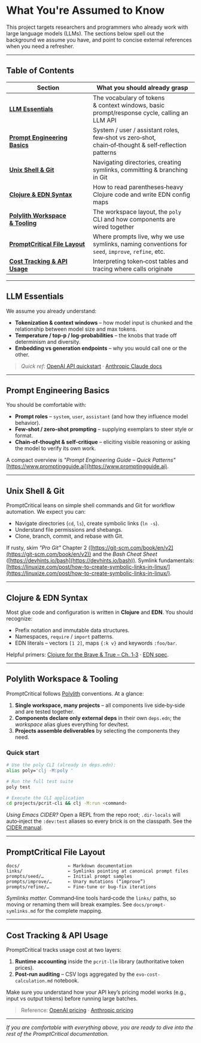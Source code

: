 # What You're Assumed to Know

This project targets researchers and programmers who already work with large language models (LLMs).  The sections below spell out the background we assume you have, and point to concise external references when you need a refresher.

---

## Table of Contents

| Section                                                          | What you should already grasp                                                                       |
| ---------------------------------------------------------------- | --------------------------------------------------------------------------------------------------- |
| **[LLM Essentials](#llm-essentials)**                            | The vocabulary of tokens & context windows, basic prompt/response cycle, calling an LLM API         |
| **[Prompt Engineering Basics](#prompt-engineering-basics)**      | System / user / assistant roles, few‑shot vs zero‑shot, chain‑of‑thought & self‑reflection patterns |
| **[Unix Shell & Git](#unix-shell--git)**                         | Navigating directories, creating symlinks, committing & branching in Git                            |
| **[Clojure & EDN Syntax](#clojure--edn-syntax)**                 | How to read parentheses‑heavy Clojure code and write EDN config maps                                |
| **[Polylith Workspace & Tooling](#polylith-workspace--tooling)** | The workspace layout, the `poly` CLI and how components are wired together                          |
| **[PromptCritical File Layout](#promptcritical-file-layout)**    | Where prompts live, why we use symlinks, naming conventions for `seed`, `improve`, `refine`, etc.   |
| **[Cost Tracking & API Usage](#cost-tracking--api-usage)**       | Interpreting token‑cost tables and tracing where calls originate                                    |

---

## LLM Essentials

We assume you already understand:

* **Tokenization & context windows** – how model input is chunked and the relationship between model size and max tokens.
* **Temperature / top‑p / log‑probabilities** – the knobs that trade off determinism and diversity.
* **Embedding vs generation endpoints** – why you would call one or the other.

> *Quick ref*: [OpenAI API quickstart](https://platform.openai.com/docs/quickstart) · [Anthropic Claude docs](https://docs.anthropic.com/claude/getting-started)

---

## Prompt Engineering Basics

You should be comfortable with:

* **Prompt roles** – `system`, `user`, `assistant` (and how they influence model behavior).
* **Few‑shot / zero‑shot prompting** – supplying exemplars to steer style or format.
* **Chain‑of‑thought & self‑critique** – eliciting visible reasoning or asking the model to verify its own work.

A compact overview is *"Prompt Engineering Guide – Quick Patterns"* [https://www.promptingguide.ai](https://www.promptingguide.ai).

---

## Unix Shell & Git

PromptCritical leans on simple shell commands and Git for workflow automation.  We expect you can:

* Navigate directories (`cd`, `ls`), create symbolic links (`ln -s`).
* Understand file permissions and shebangs.
* Clone, branch, commit, and rebase with Git.

If rusty, skim *"Pro Git"* Chapter 2 ([https://git-scm.com/book/en/v2](https://git-scm.com/book/en/v2)) and the *Bash Cheat Sheet* ([https://devhints.io/bash](https://devhints.io/bash)).  Symlink fundamentals: [https://linuxize.com/post/how-to-create-symbolic-links-in-linux/](https://linuxize.com/post/how-to-create-symbolic-links-in-linux/).

---

## Clojure & EDN Syntax

Most glue code and configuration is written in **Clojure** and **EDN**.  You should recognize:

* Prefix notation and immutable data structures.
* Namespaces, `require` / `import` patterns.
* EDN literals – vectors `[1 2]`, maps `{:k v}` and keywords `:foo/bar`.

Helpful primers: [Clojure for the Brave & True – Ch. 1‑3](https://www.braveclojure.com/do-things/) · [EDN spec](https://github.com/edn-format/edn).

---

## Polylith Workspace & Tooling

PromptCritical follows [Polylith](https://polylith.gitbook.io/polylith) conventions.  At a glance:

1. **Single workspace, many projects** – all components live side‑by‑side and are tested together.
2. **Components declare only external deps** in their own `deps.edn`; the *workspace* alias glues everything for dev/test.
3. **Projects assemble deliverables** by selecting the components they need.

### Quick start

```bash
# Use the poly CLI (already in deps.edn):
alias poly='clj -M:poly '

# Run the full test suite
poly test

# Execute the CLI application
cd projects/pcrit-cli && clj -M:run <command>
```

*Using Emacs CIDER?*  Open a REPL from the repo root; `.dir-locals` will auto‑inject the `:dev:test` aliases so every brick is on the classpath.  See the [CIDER manual](https://docs.cider.mx/cider/basics/up_and_running.html).

---

## PromptCritical File Layout

```
docs/                  ← Markdown documentation
links/                 ← Symlinks pointing at canonical prompt files
prompts/seed/…         ← Initial prompt samples
prompts/improve/…      ← Unary mutations (“improve”)
prompts/refine/…       ← Fine‑tune or bug‑fix iterations
```

*Symlinks matter.*  Command‑line tools hard‑code the `links/` paths, so moving or renaming them will break examples.  See `docs/prompt-symlinks.md` for the complete mapping.

---

## Cost Tracking & API Usage

PromptCritical tracks usage cost at two layers:

1. **Runtime accounting** inside the `pcrit-llm` library (authoritative token prices).
2. **Post‑run auditing** – CSV logs aggregated by the `evo-cost-calculation.md` notebook.

Make sure you understand how your API key’s pricing model works (e.g., input vs output tokens) before running large batches.

> Reference: [OpenAI pricing](https://openai.com/pricing) · [Anthropic pricing](https://docs.anthropic.com/claude/reference/pricing)

---

*If you are comfortable with everything above, you are ready to dive into the rest of the PromptCritical documentation.*
